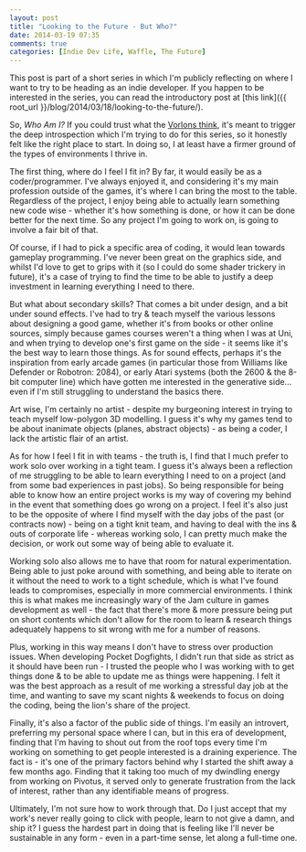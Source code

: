 ```yaml
---
layout: post
title: "Looking to the Future - But Who?"
date: 2014-03-19 07:35
comments: true
categories: [Indie Dev Life, Waffle, The Future]
---
```

This post is part of a short series in which I'm publicly reflecting on where I want to try to be heading as an indie developer. If you happen to be interested in the series, you can read the introductory post at [this link]({{ root_url }}/blog/2014/03/18/looking-to-the-future/).

So, *Who Am I?* If you could trust what the [Vorlons think](), it's meant to trigger the deep introspection which I'm trying to do for this series, so it honestly felt like the right place to start. In doing so, I at least have a firmer ground of the types of environments I thrive in. 

<!-- more -->

The first thing, where do I feel I fit in? By far, it would easily be as a coder/programmer. I've always enjoyed it, and considering it's my main profession outside of the games, it's where I can bring the most to the table. Regardless of the project, I enjoy being able to actually learn something new code wise - whether it's how something is done, or how it can be done better for the next time. So any project I'm going to work on, is going to involve a fair bit of that.

Of course, if I had to pick a specific area of coding, it would lean towards gameplay programming. I've never been great on the graphics side, and whilst I'd love to get to grips with it (so I could do some shader trickery in future), it's a case of trying to find the time to be able to justify a deep investment in learning everything I need to there.

But what about secondary skills? That comes a bit under design, and a bit under sound effects. I've had to try & teach myself the various lessons about designing a good game, whether it's from books or other online sources, simply because games courses weren't a thing when I was at Uni, and when trying to develop one's first game on the side - it seems like it's the best way to learn those things. As for sound effects, perhaps it's the inspiration from early arcade games (in particular those from Williams like Defender or Robotron: 2084), or early Atari systems (both the 2600 &amp; the 8-bit computer line) which have gotten me interested in the generative side… even if I'm still struggling to understand the basics there.

Art wise, I'm certainly no artist - despite my burgeoning interest in trying to teach myself low-polygon 3D modelling. I guess it's why my games tend to be about inanimate objects (planes, abstract objects) - as being a coder, I lack the artistic flair of an artist.

As for how I feel I fit in with teams - the truth is, I find that I much prefer to work solo over working in a tight team. I guess it's always been a reflection of me struggling to be able to learn everything I need to on a project (and from some bad experiences in past jobs). So being responsible for being able to know how an entire project works is my way of covering my behind in the event that something does go wrong on a project. I feel it's also just to be the opposite of where I find myself with the day jobs of the past (or contracts now) - being on a tight knit team, and having to deal with the ins &amp; outs of corporate life - whereas working solo, I can pretty much make the decision, or work out some way of being able to evaluate it.

Working solo also allows me to have that room for natural experimentation. Being able to just poke around with something, and being able to iterate on it without the need to work to a tight schedule, which is what I've found leads to compromises, especially in more commercial environments. I think this is what makes me increasingly wary of the Jam culture in games development as well - the fact that there's more & more pressure being put on short contents which don't allow for the room to learn &amp; research things adequately happens to sit wrong with me for a number of reasons. 

Plus, working in this way means I don't have to stress over production issues. When developing Pocket Dogfights, I didn't run that side as strict as it should have been run - I trusted the people who I was working with to get things done &amp; to be able to update me as things were happening. I felt it was the best approach as a result of me working a stressful day job at the time, and wanting to save my scant nights &amp; weekends to focus on doing the coding, being the lion's share of the project.

Finally, it's also a factor of the public side of things. I'm easily an introvert, preferring my personal space where I can, but in this era of development, finding that I'm having to shout out from the roof tops every time I'm working on something to get people interested is a draining experience. The fact is - it's one of the primary factors behind why I started the shift away a few months ago. Finding that it taking too much of my dwindling energy from working on Pivotus, it served only to generate frustration from the lack of interest, rather than any identifiable means of progress.

Ultimately, I'm not sure how to work through that. Do I just accept that my work's never really going to click with people, learn to not give a damn, and ship it? I guess the hardest part in doing that is feeling like I'll never be sustainable in any form - even in a part-time sense, let along a full-time one. 